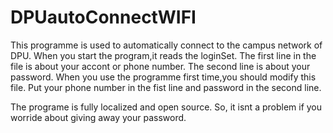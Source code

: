 # DPUautoConnectWIFI
This programme is used to automatically connect to the campus network of DPU.
When you start the program,it reads the loginSet.
The first line in the file is about your accont or phone number.
The second line is about your password. 
When you use the programme first time,you should modify this file.
Put your phone number in the fist line and password in the second line.

The programe is fully localized and open source.
So, it isnt a problem if you worride about giving away your password.
